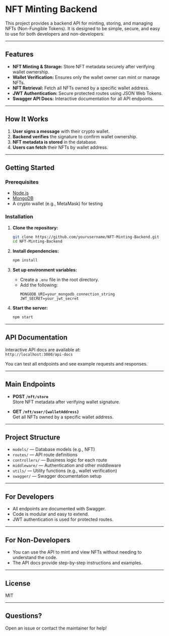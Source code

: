 # NFT Minting Backend

This project provides a backend API for minting, storing, and managing NFTs (Non-Fungible Tokens). It is designed to be simple, secure, and easy to use for both developers and non-developers.

---

## Features

- **NFT Minting & Storage:** Store NFT metadata securely after verifying wallet ownership.
- **Wallet Verification:** Ensures only the wallet owner can mint or manage NFTs.
- **NFT Retrieval:** Fetch all NFTs owned by a specific wallet address.
- **JWT Authentication:** Secure protected routes using JSON Web Tokens.
- **Swagger API Docs:** Interactive documentation for all API endpoints.

---

## How It Works

1. **User signs a message** with their crypto wallet.
2. **Backend verifies** the signature to confirm wallet ownership.
3. **NFT metadata is stored** in the database.
4. **Users can fetch** their NFTs by wallet address.

---

## Getting Started

### Prerequisites

- [Node.js](https://nodejs.org/)
- [MongoDB](https://www.mongodb.com/)
- A crypto wallet (e.g., MetaMask) for testing

### Installation

1. **Clone the repository:**
   ```sh
   git clone https://github.com/yourusername/NFT-Minting-Backend.git
   cd NFT-Minting-Backend
   ```

2. **Install dependencies:**
   ```sh
   npm install
   ```

3. **Set up environment variables:**
   - Create a `.env` file in the root directory.
   - Add the following:
     ```
     MONGODB_URI=your_mongodb_connection_string
     JWT_SECRET=your_jwt_secret
     ```

4. **Start the server:**
   ```sh
   npm start
   ```

---

## API Documentation

Interactive API docs are available at:  
`http://localhost:3000/api-docs`

You can test all endpoints and see example requests and responses.

---

## Main Endpoints

- **POST `/nft/store`**  
  Store NFT metadata after verifying wallet signature.

- **GET `/nft/user/{walletAddress}`**  
  Get all NFTs owned by a specific wallet address.

---

## Project Structure

- `models/` — Database models (e.g., NFT)
- `routes/` — API route definitions
- `controllers/` — Business logic for each route
- `middleware/` — Authentication and other middleware
- `utils/` — Utility functions (e.g., wallet verification)
- `swagger/` — Swagger documentation setup

---

## For Developers

- All endpoints are documented with Swagger.
- Code is modular and easy to extend.
- JWT authentication is used for protected routes.

---

## For Non-Developers

- You can use the API to mint and view NFTs without needing to understand the code.
- The API docs provide step-by-step instructions and examples.

---

## License

MIT

---

## Questions?

Open an issue or contact the maintainer for help!